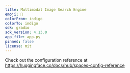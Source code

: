 ```yaml
---
title: Multimodal Image Search Engine
emoji: 🚀
colorFrom: indigo
colorTo: indigo
sdk: gradio
sdk_version: 4.13.0
app_file: app.py
pinned: false
license: mit
---
```


Check out the configuration reference at https://huggingface.co/docs/hub/spaces-config-reference
